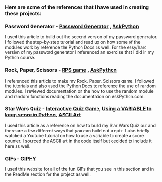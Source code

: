 ### Here are some of the references that I have used in creating these projects: 

### Password Generator - [Password Generator](https://medium.com/analytics-vidhya/create-a-random-password-generator-using-python-2fea485e9da9) , [AskPython](https://www.askpython.com/)

I used this article to build out the second version of my password generator. I followed the step-by-step tutorial and read up on how some of the modules work by reference the Python Docs as well. For the easy/hard version of my password generator I referenced an exercise that I did in my Python course.

### Rock, Paper, Scissors - [RPS game](https://thehelloworldprogram.com/python/python-game-rock-paper-scissors/) , [AskPython](https://www.askpython.com/)

I referenced this article to make my Rock, Paper, Scissors game, I followed the tutorials and also used the Python Docs to reference the use of random modules. I reviewed documentation on the how to use the random module and random functions reading the documentation on AskPython.com. 

### Star Wars Quiz - [Interactive Quiz Game](https://www.makeuseof.com/python-make-interactive-quiz-game/), [Using a VARIABLE to keep score in Python](https://www.youtube.com/watch?v=ec4ZnkaOjcM), [ASCII Art](https://asciiart.website/index.php?art=movies/star%20wars)

I used this article as a reference on how to build my Star Wars Quiz out and there are a few different ways that you can build out a quiz. I also briefly watched a Youtube tutorial on how to use a variable to create a score counter. I sourced the ASCII art in the code itself but decided to include it here as well. 

### GIFs - [GIPHY](https://giphy.com/)

I used this website for all of the fun GIFs that you see in this section and in the ReadMe section for the project as well. 
